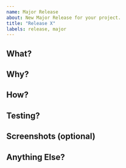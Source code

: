 ```yaml
---
name: Major Release
about: New Major Release for your project.
title: "Release X"
labels: release, major
---
```


## What?

## Why?

## How?

## Testing?

## Screenshots (optional)

## Anything Else?